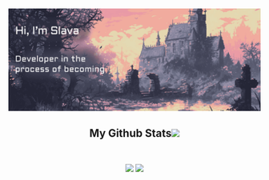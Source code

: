 <html lang="en">  
<head>  
    <meta charset="UTF-8">  
    <meta name="viewport" content="width=device-width, initial-scale=1.0">
<!--     <link rel="stylesheet" href="./assets/styles.css">   -->
</head>  
<body>

![](./assets/004.webp)

<h2 align="center">
	My Github Stats<img src="https://media.giphy.com/media/VgCDAzcKvsR6OM0uWg/giphy.gif" width="50">
</h2>
<br/>
<div align="center">
	
<!--    ![](http://github-profile-summary-cards.vercel.app/api/cards/profile-details?username=SlavaKuntsov&theme=dracula)   -->
![](http://github-profile-summary-cards.vercel.app/api/cards/stats?username=SlavaKuntsov&theme=dracula)
![](http://github-profile-summary-cards.vercel.app/api/cards/repos-per-language?username=SlavaKuntsov&theme=dracula)
<!--     ![Codewars](https://github.r2v.ch/codewars?user=slava_kunz&hide_clan=true&theme=purple_dark)   -->
<!--     ![](http://github-profile-summary-cards.vercel.app/api/cards/most-commit-language?username=SlavaKuntsov&theme=dracula)   -->

</div>  
</body>  
</html>

<!--
[![Ashutosh's github activity graph](https://github-readme-activity-graph.vercel.app/graph?username=SlavaKuntsov&theme=dracula&days=60)](https://github.com/ashutosh00710/github-readme-activity-graph)
<img src="https://github-readme-stats.vercel.app/api/top-langs/?username=SlavaKuntsov&theme=dracula&layout=compact">
<img src="https://github-readme-stats.vercel.app/api?username=SlavaKuntsov&show_icons=true&theme=dracula&hide=contribs">
-->
